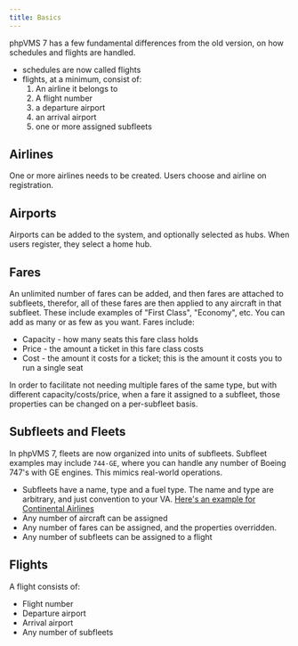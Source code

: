 ```yaml
---
title: Basics
---
```


phpVMS 7 has a few fundamental differences from the old version, on how schedules and flights are handled.

* schedules are now called flights
* flights, at a minimum, consist of:
  1. An airline it belongs to
  1. A flight number
  1. a departure airport
  1. an arrival airport
  1. one or more assigned subfleets

## Airlines

One or more airlines needs to be created. Users choose and airline on registration. 

## Airports

Airports can be added to the system, and optionally selected as hubs. When users register, they select a home hub.

## Fares

An unlimited number of fares can be added, and then fares are attached to subfleets, therefor, all of these fares are then applied to any aircraft in that subfleet. These include examples of "First Class", "Economy", etc. You can add as many or as few as you want. Fares include:

* Capacity - how many seats this fare class holds
* Price - the amount a ticket in this fare class costs
* Cost - the amount it costs for a ticket; this is the amount it costs you to run a single seat

In order to facilitate not needing multiple fares of the same type, but with different capacity/costs/price, when a fare it assigned to a subfleet, those properties can be changed on a per-subfleet basis.

## Subfleets and Fleets

In phpVMS 7, fleets are now organized into units of subfleets. Subfleet examples may include `744-GE`, where you can handle any number of Boeing 747's with GE engines. This mimics real-world operations.

* Subfleets have a name, type and a fuel type. The name and type are arbitrary, and just convention to your VA. [Here's an example for Continental Airlines](http://www.aerotransport.org/php/go.php?query=operator&luck=1&where=70913)
* Any number of aircraft can be assigned
* Any number of fares can be assigned, and the properties overridden.
* Any number of subfleets can be assigned to a flight

## Flights

A flight consists of:

* Flight number
* Departure airport
* Arrival airport
* Any number of subfleets